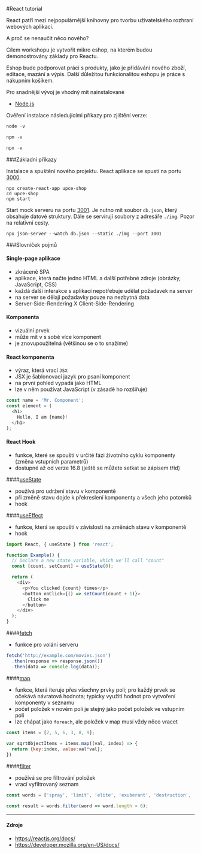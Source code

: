 
#React tutorial


React patří mezi nejpopulárnější knihovny pro tvorbu uživatelského rozhraní webových aplikací.

A proč se nenaučit něco nového?

Cílem workshopu je vytvořit mikro eshop, 
na kterém budou demonostrovány základy pro Reactu.

Eshop bude podporovat práci s produkty, 
jako je přidávání nového zboží, editace, mazání a výpis.
Další důležitou funkcionalitou eshopu je práce s nákupním košíkem.



Pro snadnější vývoj je vhodný mít nainstalované
- [Node.js](https://nodejs.org/en/download/)

Ověření instalace následujícími příkazy pro zjištění verze:

```javascript
node -v
```
```javascript
npm -v
```
```javascript
npx -v
```

###Základní příkazy

Instalace a spuštění nového projektu. React aplikace se spustí na portu [3000](http://localhost:3000).
```
npx create-react-app upce-shop
cd upce-shop
npm start
```


Start mock serveru na portu [3001](http://localhost:3001). Je nutno mít soubor `db.json`, který obsahuje datové struktury. 
Dále se servírují soubory z adresáře `./img`. Pozor na relativní cesty.
```
npx json-server --watch db.json --static ./img --port 3001
```


###Slovníček pojmů


#### Single-page aplikace

- zkráceně SPA 
- aplikace, která načte jedno HTML a další potřebné zdroje (obrázky, JavaScript, CSS)
- každá další interakce s aplikací  nepotřebuje udělat požadavek na server
- na server se dělají požadavky pouze na nezbytná data
- Server-Side-Rendering X Client-Side-Rendering

#### Komponenta

- vizuální prvek
- může mít v s sobě více komponent
- je znovupoužitelná (většinou se o to snažíme)

#### React komponenta

- výraz, která vrací `JSX`
- JSX je šablonovací jazyk pro psaní komponent
- na první pohled vypadá jako HTML
- lze v něm používat JavaScript (v zásadě ho rozšiřuje)

```javascript
const name = 'Mr. Component';
const element = (
  <h1>
    Hello, I am {name}!
  </h1>
);
```

#### React Hook

- funkce, které se spouští v určité fázi životního cyklu komponenty (změna vstupních parametrů)
- dostupné až od verze 16.8  (ještě se můžete setkat se zápisem tříd) 

####[useState](https://reactjs.org/docs/hooks-state.html) 

- používá pro udržení stavu v komponentě 
- při změně stavu dojde k překreslení komponenty a všech jeho potomků
- hook

####[useEffect](https://reactjs.org/docs/hooks-effect.html) 

- funkce, která se spouští v závislosti na změnách stavu v komponentě
- hook 

```javascript
import React, { useState } from 'react';

function Example() {
  // Declare a new state variable, which we'll call "count"
  const [count, setCount] = useState(0);

  return (
    <div>
      <p>You clicked {count} times</p>
      <button onClick={() => setCount(count + 1)}>
        Click me
      </button>
    </div>
  );
}
```

####[fetch](https://developer.mozilla.org/en-US/docs/Web/API/Fetch_API/Using_Fetch) 

- funkce pro volání serveru

```javascript
fetch('http://example.com/movies.json')
  .then(response => response.json())
  .then(data => console.log(data));
```

####[map](https://developer.mozilla.org/en-US/docs/Web/JavaScript/Reference/Global_Objects/Array/map) 

- funkce, která iteruje přes všechny prvky poli; 
pro každý prvek se očekává návratová hodnota; 
  typicky využití hodnot pro vytvoření komponenty v seznamu
- počet položek v novém poli je stejný jako počet položek ve vstupním poli 
- lze chápat jako `foreach`, ale položek v map musí vždy něco vracet
```javascript
const items = [2, 5, 6, 3, 8, 9];
          
var sqrtObjectItems = items.map((val, index) => {
  return {key:index, value:val*val};
})
```

####[filter](https://developer.mozilla.org/en-US/docs/Web/JavaScript/Reference/Global_Objects/Array/filter) 

- používá se pro filtrování položek
- vrací vyfiltrovaný seznam

```javascript
const words = ['spray', 'limit', 'elite', 'exuberant', 'destruction', 'present'];

const result = words.filter(word => word.length > 6);
```


---
#### Zdroje
- https://reactjs.org/docs/
- https://developer.mozilla.org/en-US/docs/